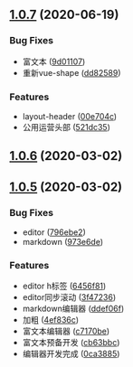 ## [1.0.7](https://github.com/halobear/npm-packages/compare/v1.0.6...v1.0.7) (2020-06-19)


### Bug Fixes

* 富文本 ([9d01107](https://github.com/halobear/npm-packages/commit/9d01107817a60c4fdbd11a2003085e881eb6d7e2))
* 重新vue-shape ([dd82589](https://github.com/halobear/npm-packages/commit/dd82589870b8feda9ee12a82af205fd60636f60d))


### Features

* layout-header ([00e704c](https://github.com/halobear/npm-packages/commit/00e704c3c886cf5e0642c3f7ef9734df8d6475a4))
* 公用运营头部 ([521dc35](https://github.com/halobear/npm-packages/commit/521dc35ebfd8d21fd72861c0745bde363628b706))



## [1.0.6](https://github.com/halobear/npm-packages/compare/v1.0.5...v1.0.6) (2020-03-02)



## [1.0.5](https://github.com/halobear/npm-packages/compare/v1.0.4...v1.0.5) (2020-03-02)


### Bug Fixes

* editor ([796ebe2](https://github.com/halobear/npm-packages/commit/796ebe2681e83ce0b34ad2698ed421faa1f0b455))
* markdown ([973e6de](https://github.com/halobear/npm-packages/commit/973e6def1bdebe5887aa6608dcc1f6c4182f8821))


### Features

* editor h标签 ([6456f81](https://github.com/halobear/npm-packages/commit/6456f817bee54baab0d12b52509ff0d9c90c42d4))
* editor同步滚动 ([3f47236](https://github.com/halobear/npm-packages/commit/3f47236da2b3e5dbbfbc1c7a802ebd5fd2dc219f))
* markdown编辑器 ([ddef06f](https://github.com/halobear/npm-packages/commit/ddef06f46df3f3dfa9f89385d92ff35ccc2be1cd))
* 加粗 ([4ef836c](https://github.com/halobear/npm-packages/commit/4ef836ca11720341f290a3d395002b91eb3c9590))
* 富文本编辑器 ([c7170be](https://github.com/halobear/npm-packages/commit/c7170be19f56caa38dd762a9c968f451a818f91d))
* 富文本预备开发 ([cb63bbc](https://github.com/halobear/npm-packages/commit/cb63bbc33cba8d567b76fdcd7e4636fa3ea78178))
* 编辑器开发完成 ([0ca3885](https://github.com/halobear/npm-packages/commit/0ca388570ebc8676ea4e670f7af55a6554ad568c))



